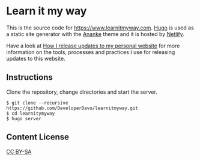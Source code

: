 # Learn it my way
This is the source code for https://www.learnitmyway.com. [Hugo](https://gohugo.io/) is used as a static site generator with the [Ananke](https://github.com/budparr/gohugo-theme-ananke) theme and it is hosted by [Netlify](https://www.netlify.com/).

Have a look at [How I release updates to my personal website](https://www.learnitmyway.com/how-i-release-updates-to-my-personal-website/) for more information on the tools, processes and practices I use for releasing updates to this website.

## Instructions
Clone the repository, change directories and start the server.
```
$ git clone --recursive https://github.com/DeveloperDavo/learnitmyway.git
$ cd learnitymyway
$ hugo server
```

## Content License
[CC BY-SA](http://creativecommons.org/licenses/by-sa/4.0/)
